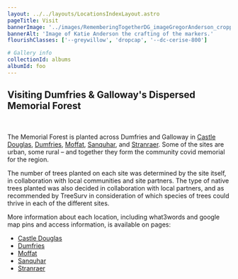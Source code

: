 ```yaml
---
layout: ../../layouts/LocationsIndexLayout.astro
pageTitle: Visit
bannerImage: '../images/RememberingTogetherDG_imageGregorAnderson_croppedHorizontal.jpg'
bannerAlt: 'Image of Katie Anderson the crafting of the markers.'
flourishClasses: ['--greywillow', 'dropcap', '--dc-cerise-800']

# Gallery info
collectionId: albums
albumId: foo
---
```


## Visiting Dumfries & Galloway's Dispersed Memorial Forest

<br />

The Memorial Forest is planted across Dumfries and Galloway in <a href="./visit/castle-douglas">Castle Douglas</a>, <a href="./visit/dumfries">Dumfries</a>, <a href="./visit/moffat">Moffat</a>, <a href="./visit/sanquhar">Sanquhar</a>, and <a href="./visit/stranraer">Stranraer</a>. Some of the sites are urban, some rural – and together they form the community covid memorial for the region.

The number of trees planted on each site was determined by the site itself, in collaboration with local communities and site partners. The type of native trees planted was also decided in collaboration with local partners, and as recommended by TreeSurv in consideration of which species of trees could thrive in each of the different sites.

More information about each location, including what3words and google map pins and access information, is available on pages:

- <a href="./visit/castle-douglas">Castle Douglas</a>
- <a href="./visit/dumfries">Dumfries</a>
- <a href="./visit/moffat">Moffat</a>
- <a href="./visit/sanquhar">Sanquhar</a>
- <a href="./visit/stranraer">Stranraer</a>
